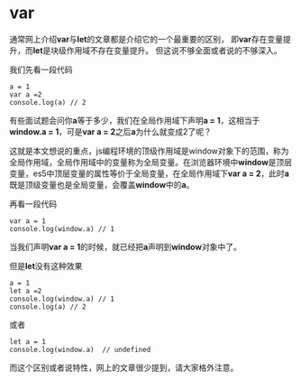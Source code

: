 # var
通常网上介绍**var**与**let**的文章都是介绍它的一个最重要的区别，
即**var**存在变量提升，而**let**是块级作用域不存在变量提升。
但这说不够全面或者说的不够深入。

我们先看一段代码

```
a = 1
var a =2    
console.log(a) // 2
```


有些面试题会问你**a**等于多少，我们在全局作用域下声明**a = 1**，这相当于**window.a = 1**，可是**var a = 2**之后**a**为什么就变成2了呢？

这就是本文想说的重点，js编程环境的顶级作用域是window对象下的范围，称为全局作用域，全局作用域中的变量称为全局变量。在浏览器环境中**window**是顶层变量，es5中顶层变量的属性等价于全局变量，在全局作用域下**var a = 2**，此时**a**既是顶级变量也是全局变量，会覆盖**window**中的**a**。

再看一段代码

```
var a = 1
console.log(window.a) // 1
```

当我们声明**var a = 1**的时候，就已经把**a**声明到**window**对象中了。

但是**let**没有这种效果

```
a = 1
let a =2  
console.log(window.a) // 1
console.log(a) // 2
```

或者

```
let a = 1
console.log(window.a)  // undefined
```

而这个区别或者说特性，网上的文章很少提到，请大家格外注意。
